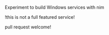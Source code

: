 Experiment to build Windows services with nim

!this is not a full featured service!

pull request welcome!

